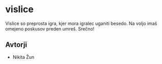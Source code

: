 # vislice

Vislice so preprosta igra, kjer mora igralec uganiti besedo. Na voljo imaš omejeno poskusov preden umreš. Srečno!

## Avtorji

* Nikita Žun